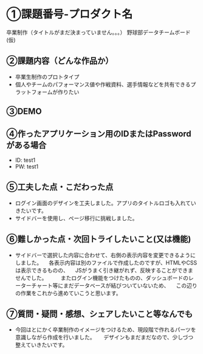 # ①課題番号-プロダクト名

卒業制作（タイトルがまだ決まっていません。。。）
野球部データチームボード(仮)

## ②課題内容（どんな作品か）

- 卒業生制作のプロトタイプ
- 個人やチームのパフォーマンス値や作戦資料、選手情報などを共有できるプラットフォームが作りたい


## ③DEMO



## ④作ったアプリケーション用のIDまたはPasswordがある場合

- ID: test1
- PW: test1

## ⑤工夫した点・こだわった点

- ログイン画面のデザインを工夫しました。アプリのタイトルロゴも入れていきたいです。
- サイドバーを使用し、ページ移行に挑戦しました。

## ⑥難しかった点・次回トライしたいこと(又は機能)

- サイドバーで選択した内容に合わせて、右側の表示内容を変更できるようにしました。
　各表示内容は別のファイルで作成したのですが、HTMLやCSSは表示できるものの、
　JSがうまく引き継がれず、反映することができませんでした。
　
　またログイン機能をつけたものの、ダッシュボードのレーターチャート等にまだデータベースが結びついていないため、
　この辺りの作業をこれから進めていこうと思います。

## ⑦質問・疑問・感想、シェアしたいこと等なんでも

- 今回はとにかく卒業制作のイメージをつけるため、現段階で作れるパーツを意識しながら作成を行いました。
　 デザインもまだまだなので、少しづつ整えていきたいです。
